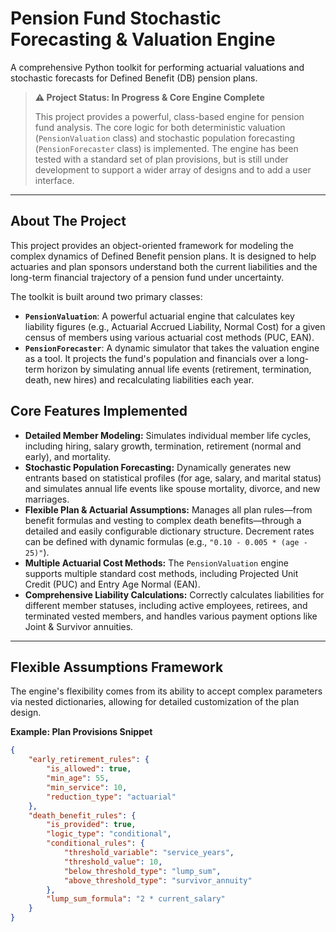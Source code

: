 # Pension Fund Stochastic Forecasting & Valuation Engine

A comprehensive Python toolkit for performing actuarial valuations and stochastic forecasts for Defined Benefit (DB) pension plans.

> **⚠️ Project Status: In Progress & Core Engine Complete**
>
> This project provides a powerful, class-based engine for pension fund analysis. The core logic for both deterministic valuation (`PensionValuation` class) and stochastic population forecasting (`PensionForecaster` class) is implemented. The engine has been tested with a standard set of plan provisions, but is still under development to support a wider array of designs and to add a user interface.

---
## About The Project

This project provides an object-oriented framework for modeling the complex dynamics of Defined Benefit pension plans. It is designed to help actuaries and plan sponsors understand both the current liabilities and the long-term financial trajectory of a pension fund under uncertainty.

The toolkit is built around two primary classes:
* **`PensionValuation`**: A powerful actuarial engine that calculates key liability figures (e.g., Actuarial Accrued Liability, Normal Cost) for a given census of members using various actuarial cost methods (PUC, EAN).
* **`PensionForecaster`**: A dynamic simulator that takes the valuation engine as a tool. It projects the fund's population and financials over a long-term horizon by simulating annual life events (retirement, termination, death, new hires) and recalculating liabilities each year.

##  Core Features Implemented

* **Detailed Member Modeling:** Simulates individual member life cycles, including hiring, salary growth, termination, retirement (normal and early), and mortality.
* **Stochastic Population Forecasting:** Dynamically generates new entrants based on statistical profiles (for age, salary, and marital status) and simulates annual life events like spouse mortality, divorce, and new marriages.
* **Flexible Plan & Actuarial Assumptions:** Manages all plan rules—from benefit formulas and vesting to complex death benefits—through a detailed and easily configurable dictionary structure. Decrement rates can be defined with dynamic formulas (e.g., `"0.10 - 0.005 * (age - 25)"`).
* **Multiple Actuarial Cost Methods:** The `PensionValuation` engine supports multiple standard cost methods, including Projected Unit Credit (PUC) and Entry Age Normal (EAN).
* **Comprehensive Liability Calculations:** Correctly calculates liabilities for different member statuses, including active employees, retirees, and terminated vested members, and handles various payment options like Joint & Survivor annuities.

---
##  Flexible Assumptions Framework

The engine's flexibility comes from its ability to accept complex parameters via nested dictionaries, allowing for detailed customization of the plan design.

**Example: Plan Provisions Snippet**
```json
{
    "early_retirement_rules": {
        "is_allowed": true,
        "min_age": 55,
        "min_service": 10,
        "reduction_type": "actuarial"
    },
    "death_benefit_rules": {
        "is_provided": true,
        "logic_type": "conditional",
        "conditional_rules": {
            "threshold_variable": "service_years",
            "threshold_value": 10,
            "below_threshold_type": "lump_sum",
            "above_threshold_type": "survivor_annuity"
        },
        "lump_sum_formula": "2 * current_salary"
    }
}